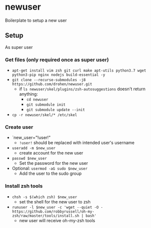 # newuser

Boilerplate to setup a new user

## Setup

As super user

### Get files (only required once as super user)

- `apt-get install vim zsh git curl make apt-utils python3.7 wget python3-pip nginx nodejs build-essential -y`
- `git clone --recurse-submodules -j8 https://github.com/drohen/newuser.git`
	- if `ls newuser/skel/plugins/zsh-autosuggestions` doesn't return anything:
		- `cd newuser`
		- `git submodule init`
		- `git submodule update --init`
- `cp -r newuser/skel/* /etc/skel`

### Create user

- `new_user="!user!"
	- `!user!` should be replaced with intended user's username
- `useradd -m $new_user`
	- create account for the new user
- `passwd $new_user`
	- Set the password for the new user
- Optional: `usermod -aG sudo $new_user`
	- Add the user to the sudo group

### Install zsh tools

- `chsh -s $(which zsh) $new_user`
	- set the shell for the new user to zsh
- `runuser -l $new_user -c 'wget --quiet -O - https://github.com/robbyrussell/oh-my-zsh/raw/master/tools/install.sh | bash'`
	- new user will receive oh-my-zsh tools
